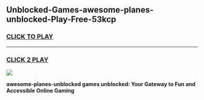 
## Unblocked-Games-awesome-planes-unblocked-Play-Free-53kcp
<h3>
<a href="https://premium76.site?title=awesome-planes-unblocked&ref=23A">CLICK TO PLAY</a></h3>
<hr>

<h3>
<a href="https://premium76.site?title=awesome-planes-unblocked&ref=23A">CLICK 2 PLAY</a>
  
</h3>

<a href="https://premium76.site?title=awesome-planes-unblocked&ref=23A"><img src="https://clearcache.store/games.png"></a>


**awesome-planes-unblocked games unblocked: Your Gateway to Fun and Accessible Online Gaming**
